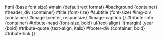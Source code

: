 html {base font size}
#main {default text format}
    #background {container}
        #header_div {container}
            #title {font-size}
            #subtitle {font-size)
        #img-div {container}
            #image {center, responsive}
            #image-caption {}
        #tribute-info {container}
            #tribute-head {font-size, bold}
             ul{text-align}
             li{margin}
            .year {bold}
            #tribute-quote {text-align, italic}
        #footer-div {container, bold}
            #tribute-link {}